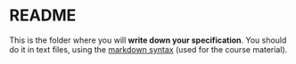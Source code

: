 # README

This is the folder where you will **write down your specification**. You should do it in text files, using the [markdown syntax](https://help.github.com/articles/github-flavored-markdown) (used for the course material).